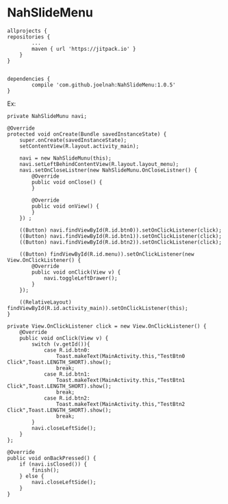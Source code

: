 # NahSlideMenu

	allprojects {
	repositories {
			...
			maven { url 'https://jitpack.io' }
		}
	}
  
  
  	dependencies {
	        compile 'com.github.joelnah:NahSlideMenu:1.0.5'
	}
	
Ex:

    private NahSlideMunu navi;

    @Override
    protected void onCreate(Bundle savedInstanceState) {
        super.onCreate(savedInstanceState);
        setContentView(R.layout.activity_main);

        navi = new NahSlideMunu(this);
        navi.setLeftBehindContentView(R.layout.layout_menu);
        navi.setOnCloseListner(new NahSlideMunu.OnCloseListner() {
            @Override
            public void onClose() {
            }

            @Override
            public void onView() {
            }
        }) ;

        ((Button) navi.findViewById(R.id.btn0)).setOnClickListener(click);
        ((Button) navi.findViewById(R.id.btn1)).setOnClickListener(click);
        ((Button) navi.findViewById(R.id.btn2)).setOnClickListener(click);

        ((Button) findViewById(R.id.menu)).setOnClickListener(new View.OnClickListener() {
            @Override
            public void onClick(View v) {
                navi.toggleLeftDrawer();
            }
        });

        ((RelativeLayout) findViewById(R.id.activity_main)).setOnClickListener(this);
    }

    private View.OnClickListener click = new View.OnClickListener() {
        @Override
        public void onClick(View v) {
            switch (v.getId()){
                case R.id.btn0:
                    Toast.makeText(MainActivity.this,"TestBtn0 Click",Toast.LENGTH_SHORT).show();
                    break;
                case R.id.btn1:
                    Toast.makeText(MainActivity.this,"TestBtn1 Click",Toast.LENGTH_SHORT).show();
                    break;
                case R.id.btn2:
                    Toast.makeText(MainActivity.this,"TestBtn2 Click",Toast.LENGTH_SHORT).show();
                    break;
            }
            navi.closeLeftSide();
        }
    };

    @Override
    public void onBackPressed() {
        if (navi.isClosed()) {
            finish();
        } else {
            navi.closeLeftSide();
        }
    }


